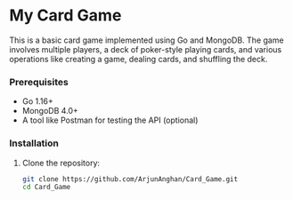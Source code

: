 # My Card Game

This is a basic card game implemented using Go and MongoDB. The game involves multiple players, a deck of poker-style playing cards, and various operations like creating a game, dealing cards, and shuffling the deck.



### Prerequisites
- Go 1.16+
- MongoDB 4.0+
- A tool like Postman for testing the API (optional)

### Installation
1. Clone the repository:
   ```bash
   git clone https://github.com/ArjunAnghan/Card_Game.git
   cd Card_Game
